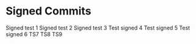# Signed Commits

Signed test 1
Signed test 2 
Signed test 3 
Test signed 4
Test signed 5
Test signed 6
TS7
TS8
TS9

